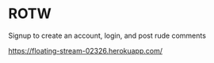# ROTW
Signup to create an account, login, and post rude comments

https://floating-stream-02326.herokuapp.com/
